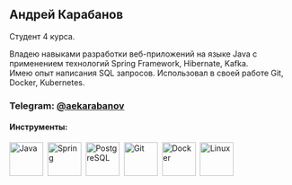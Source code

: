 ## Андрей Карабанов
Студент 4 курса.

Владею навыками разработки веб-приложений на языке Java с применением технологий Spring Framework, Hibernate, Kafka.<br>
Имею опыт написания SQL запросов. Использовал в своей работе Git, Docker, Kubernetes.

### Telegram: <a href="https://t.me/swaymedolce">@aekarabanov</a>

#### Инструменты:
<div>
  
  <img src="https://cdn.jsdelivr.net/gh/devicons/devicon@latest/icons/java/java-original.svg" title="Java" alt="Java" width="60" height="60" />&nbsp;
  <img src="https://cdn.jsdelivr.net/gh/devicons/devicon@latest/icons/spring/spring-original-wordmark.svg" title="Spring" alt="Spring" width="60" height="60"/>&nbsp;
  <img src="https://cdn.jsdelivr.net/gh/devicons/devicon@latest/icons/postgresql/postgresql-plain-wordmark.svg" title="PostgreSQl" alt="PostgreSQL" width="60" height="60"/>&nbsp;
  <img src="https://cdn.jsdelivr.net/gh/devicons/devicon@latest/icons/git/git-plain-wordmark.svg" title="Git" alt="Git" width="60" height="60" />&nbsp;
  <img src="https://cdn.jsdelivr.net/gh/devicons/devicon@latest/icons/docker/docker-plain-wordmark.svg" title="Docker" alt="Docker" width="60" height="60"/>&nbsp;
  <img src="https://cdn.jsdelivr.net/gh/devicons/devicon@latest/icons/linux/linux-original.svg" title="Linux" alt="Linux" width="60" height="60"/>
</div>

<!--
**Strocksmin/strocksmin** is a ✨ _special_ ✨ repository because its `README.md` (this file) appears on your GitHub profile.

Here are some ideas to get you started:

- 🔭 I’m currently working on ...
- 🌱 I’m currently learning ...
- 👯 I’m looking to collaborate on ...
- 🤔 I’m looking for help with ...
- 💬 Ask me about ...
- 📫 How to reach me: ...
- 😄 Pronouns: ...
- ⚡ Fun fact: ...
-->
